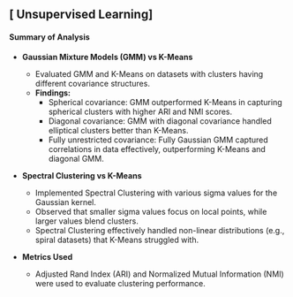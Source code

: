 ## [ Unsupervised Learning]
#### Summary of Analysis

- **Gaussian Mixture Models (GMM) vs K-Means**
  - Evaluated GMM and K-Means on datasets with clusters having different covariance structures.
  - **Findings:**
    - Spherical covariance: GMM outperformed K-Means in capturing spherical clusters with higher ARI and NMI scores.
    - Diagonal covariance: GMM with diagonal covariance handled elliptical clusters better than K-Means.
    - Fully unrestricted covariance: Fully Gaussian GMM captured correlations in data effectively, outperforming K-Means and diagonal GMM.

- **Spectral Clustering vs K-Means**
  - Implemented Spectral Clustering with various sigma values for the Gaussian kernel.
  - Observed that smaller sigma values focus on local points, while larger values blend clusters.
  - Spectral Clustering effectively handled non-linear distributions (e.g., spiral datasets) that K-Means struggled with.

- **Metrics Used**
  - Adjusted Rand Index (ARI) and Normalized Mutual Information (NMI) were used to evaluate clustering performance.
